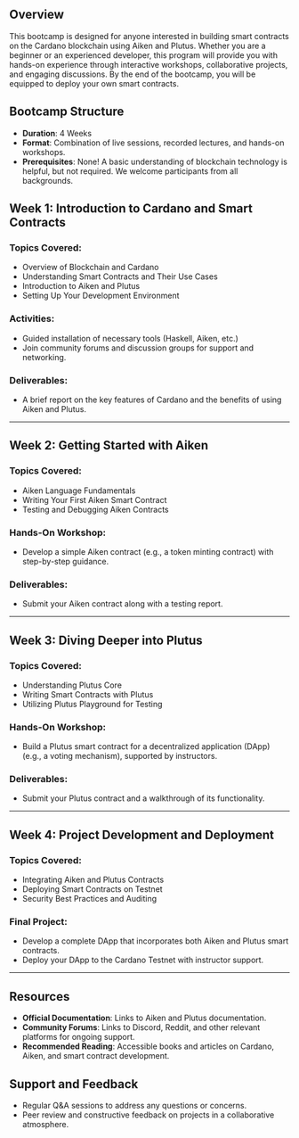 ## Overview
This bootcamp is designed for anyone interested in building smart contracts on the Cardano blockchain using Aiken and Plutus. Whether you are a beginner or an experienced developer, this program will provide you with hands-on experience through interactive workshops, collaborative projects, and engaging discussions. By the end of the bootcamp, you will be equipped to deploy your own smart contracts.

## Bootcamp Structure
- **Duration**: 4 Weeks
- **Format**: Combination of live sessions, recorded lectures, and hands-on workshops.
- **Prerequisites**: None! A basic understanding of blockchain technology is helpful, but not required. We welcome participants from all backgrounds.

## Week 1: Introduction to Cardano and Smart Contracts
### Topics Covered:
- Overview of Blockchain and Cardano
- Understanding Smart Contracts and Their Use Cases
- Introduction to Aiken and Plutus
- Setting Up Your Development Environment

### Activities:
- Guided installation of necessary tools (Haskell, Aiken, etc.)
- Join community forums and discussion groups for support and networking.

### Deliverables:
- A brief report on the key features of Cardano and the benefits of using Aiken and Plutus.

---

## Week 2: Getting Started with Aiken
### Topics Covered:
- Aiken Language Fundamentals
- Writing Your First Aiken Smart Contract
- Testing and Debugging Aiken Contracts

### Hands-On Workshop:
- Develop a simple Aiken contract (e.g., a token minting contract) with step-by-step guidance.

### Deliverables:
- Submit your Aiken contract along with a testing report.

---

## Week 3: Diving Deeper into Plutus
### Topics Covered:
- Understanding Plutus Core
- Writing Smart Contracts with Plutus
- Utilizing Plutus Playground for Testing

### Hands-On Workshop:
- Build a Plutus smart contract for a decentralized application (DApp) (e.g., a voting mechanism), supported by instructors.

### Deliverables:
- Submit your Plutus contract and a walkthrough of its functionality.

---

## Week 4: Project Development and Deployment
### Topics Covered:
- Integrating Aiken and Plutus Contracts
- Deploying Smart Contracts on Testnet
- Security Best Practices and Auditing

### Final Project:
- Develop a complete DApp that incorporates both Aiken and Plutus smart contracts.
- Deploy your DApp to the Cardano Testnet with instructor support.

---

## Resources
- **Official Documentation**: Links to Aiken and Plutus documentation.
- **Community Forums**: Links to Discord, Reddit, and other relevant platforms for ongoing support.
- **Recommended Reading**: Accessible books and articles on Cardano, Aiken, and smart contract development.

## Support and Feedback
- Regular Q&A sessions to address any questions or concerns.
- Peer review and constructive feedback on projects in a collaborative atmosphere.

